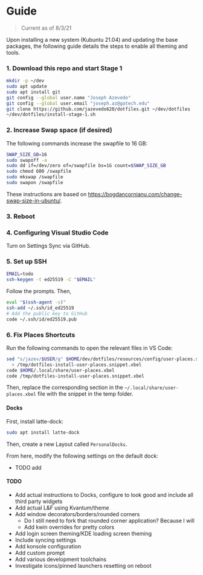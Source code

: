 # Guide

> Current as of 8/3/21

Upon installing a new system (Kubuntu 21.04) and updating the base packages, the following guide details the steps to enable all theming and tools.

### 1. Download this repo and start Stage 1

```sh
mkdir -p ~/dev
sudo apt update
sudo apt install git
git config --global user.name "Joseph Azevedo"
git config --global user.email "joseph.az@gatech.edu"
git clone https://github.com/jazevedo620/dotfiles.git ~/dev/dotfiles
~/dev/dotfiles/install-stage-1.sh
```

### 2. Increase Swap space (if desired)

The following commands increase the swapfile to 16 GB:

```sh
SWAP_SIZE_GB=16
sudo swapoff -a
sudo dd if=/dev/zero of=/swapfile bs=1G count=$SWAP_SIZE_GB
sudo chmod 600 /swapfile
sudo mkswap /swapfile
sudo swapon /swapfile
```

These instructions are based on https://bogdancornianu.com/change-swap-size-in-ubuntu/.

### 3. Reboot

### 4. Configuring Visual Studio Code

Turn on Settings Sync via GitHub.

### 5. Set up SSH

```sh
EMAIL=todo
ssh-keygen -t ed25519 -C "$EMAIL"
```

Follow the prompts. Then,

```sh
eval "$(ssh-agent -s)"
ssh-add ~/.ssh/id_ed25519
# Add the public key to GitHub
code ~/.ssh/id/ed25519.pub
```

### 6. Fix Places Shortcuts

Run the following commands to open the relevant files in VS Code:

```sh
sed "s/jazev/$USER/g" $HOME/dev/dotfiles/resources/config/user-places.snippet.xbel \
  > /tmp/dotfiles-install-user-places.snippet.xbel
code $HOME/.local/share/user-places.xbel
code /tmp/dotfiles-install-user-places.snippet.xbel
```

Then, replace the corresponding section in the `~/.local/share/user-places.xbel` file with the snippet in the temp folder.

#### Docks

First, install latte-dock:

```sh
sudo apt install latte-dock
```

Then, create a new Layout called `PersonalDocks`.

From here, modify the following settings on the default dock:

- TODO add

#### TODO

- Add actual instructions to Docks, configure to look good and include all third party widgets
- Add actual L&F using Kvantum/theme
- Add window decorators/borders/rounded corners
  - Do I still need to fork that rounded corner application? Because I will
  - Add kwin overrides for pretty colors
- Add login screen theming/KDE loading screen theming
 - Include syncing settings
- Add konsole configuration
- Add custom prompt
- Add various development toolchains
- Investigate icons/pinned launchers resetting on reboot
